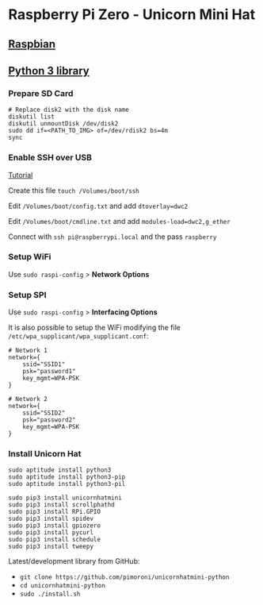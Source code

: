 # Raspberry Pi Zero - Unicorn Mini Hat

## [Raspbian](https://www.raspberrypi.org/downloads/raspbian/)
## [Python 3 library](https://github.com/pimoroni/unicornhatmini-python)

### Prepare SD Card

```
# Replace disk2 with the disk name
diskutil list
diskutil unmountDisk /dev/disk2
sudo dd if=<PATH_TO_IMG> of=/dev/rdisk2 bs=4m
sync
```

### Enable SSH over USB

[Tutorial](https://desertbot.io/blog/ssh-into-pi-zero-over-usb)

Create this file `touch /Volumes/boot/ssh`

Edit `/Volumes/boot/config.txt` and add `dtoverlay=dwc2`

Edit `/Volumes/boot/cmdline.txt` and add `modules-load=dwc2,g_ether`

Connect with `ssh pi@raspberrypi.local` and the pass `raspberry`

### Setup WiFi

Use `sudo raspi-config` > **Network Options**

### Setup SPI

Use `sudo raspi-config` > **Interfacing Options**

It is also possible to setup the WiFi modifying the file `/etc/wpa_supplicant/wpa_supplicant.conf`:

```
# Network 1
network={
    ssid="SSID1"
    psk="password1"
    key_mgmt=WPA-PSK
}

# Network 2
network={
    ssid="SSID2"
    psk="password2"
    key_mgmt=WPA-PSK
} 
```

### Install Unicorn Hat

```
sudo aptitude install python3
sudo aptitude install python3-pip
sudo aptitude install python3-pil
```

```
sudo pip3 install unicornhatmini
sudo pip3 install scrollphathd
sudo pip3 install RPi.GPIO
sudo pip3 install spidev
sudo pip3 install gpiozero
sudo pip3 install pycurl
sudo pip3 install schedule
sudo pip3 install tweepy
```

Latest/development library from GitHub:

* `git clone https://github.com/pimoroni/unicornhatmini-python`
* `cd unicornhatmini-python`
* `sudo ./install.sh`
